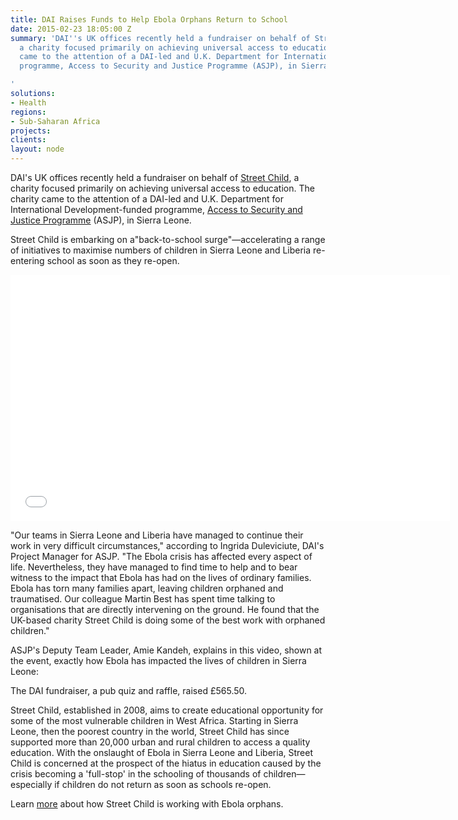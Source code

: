 ```yaml
---
title: DAI Raises Funds to Help Ebola Orphans Return to School
date: 2015-02-23 18:05:00 Z
summary: 'DAI''s UK offices recently held a fundraiser on behalf of Street Child,
  a charity focused primarily on achieving universal access to education. The charity
  came to the attention of a DAI-led and U.K. Department for International Development-funded
  programme, Access to Security and Justice Programme (ASJP), in Sierra Leone.

'
solutions:
- Health
regions:
- Sub-Saharan Africa
projects:
clients:
layout: node
---
```


DAI's UK offices recently held a fundraiser on behalf of [Street Child][1], a charity focused primarily on achieving universal access to education. The charity came to the attention of a DAI-led and U.K. Department for International Development-funded programme, [Access to Security and Justice Programme][2] (ASJP), in Sierra Leone.

Street Child is embarking on a"back-to-school surge"—accelerating a range of initiatives to maximise numbers of children in Sierra Leone and Liberia re-entering school as soon as they re-open.

<iframe allowfullscreen="" frameborder="0" height="394" mozallowfullscreen="" src="//player.vimeo.com/video/120184620" webkitallowfullscreen="" width="703"></iframe>

"Our teams in Sierra Leone and Liberia have managed to continue their work in very difficult circumstances," according to Ingrida Duleviciute, DAI's Project Manager for ASJP. "The Ebola crisis has affected every aspect of life. Nevertheless, they have managed to find time to help and to bear witness to the impact that Ebola has had on the lives of ordinary families. Ebola has torn many families apart, leaving children orphaned and traumatised. Our colleague Martin Best has spent time talking to organisations that are directly intervening on the ground. He found that the UK-based charity Street Child is doing some of the best work with orphaned children."

ASJP's Deputy Team Leader, Amie Kandeh, explains in this video, shown at the event, exactly how Ebola has impacted the lives of children in Sierra Leone:

The DAI fundraiser, a pub quiz and raffle, raised £565.50.

Street Child, established in 2008, aims to create educational opportunity for some of the most vulnerable children in West Africa. Starting in Sierra Leone, then the poorest country in the world, Street Child has since supported more than 20,000 urban and rural children to access a quality education. With the onslaught of Ebola in Sierra Leone and Liberia, Street Child is concerned at the prospect of the hiatus in education caused by the crisis becoming a 'full-stop' in the schooling of thousands of children—especially if children do not return as soon as schools re-open.

Learn [more][3] about how Street Child is working with Ebola orphans.

[1]: http://www.street-child.co.uk/
[2]: /our-work/projects/sierra-leone-access-security-and-justice-programme
[3]: http://www.street-child.co.uk/ebola-crisis-update/
